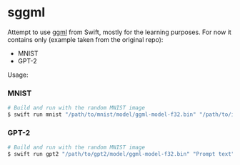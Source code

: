 # sggml

Attempt to use [ggml](https://github.com/ggerganov/ggml) from Swift, mostly for the learning purposes. For now it 
contains only (example taken from the original repo):
- MNIST
- GPT-2

Usage:

### MNIST

```bash
# Build and run with the random MNIST image
$ swift run mnist "/path/to/mnist/model/ggml-model-f32.bin" "/path/to/images/file/t10k-images.idx3-ubyte"
```

### GPT-2

```bash
# Build and run with the random MNIST image
$ swift run gpt2 "/path/to/gpt2/model/ggml-model-f32.bin" "Prompt text"
```
